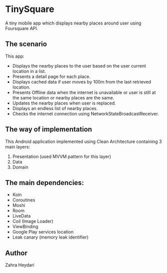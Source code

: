 # TinySquare

A tiny mobile app which displays nearby places around user using Foursquare API.


## The scenario

This app:
- Displays the nearby places to the user based on the user current location in a list.
- Presents a detail page for each place. 
- Displays cached data if user moves by 100m from the last retrieved location. 
- Presents Offline data when the internet is unavailable or user is still at the same location or nearby places are the same.
- Updates the nearby places when user is replaced.
- Displays an endless list of nearby places.
- Checks the internet connection using NetworkStateBroadcastReceiver.



## The way of implementation

This Android application implemented using Clean Architecture containing 3 main layers:
1.  Presentation (used MVVM pattern for this layer)
2.  Data
3.  Domain



## The main dependencies:

- Koin
- Coroutines
- Moshi
- Room
- LiveData
- Coil (Image Loader)
- ViewBinding
- Google Play services location
- Leak canary (memory leak identifier)


## Author
Zahra Heydari